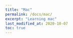 ```yaml
---
title: "Mac"
permalink: /docs/mac/
excerpt: "Learning mac"
last_modified_at: 2020-10-07
toc: true
---
```

